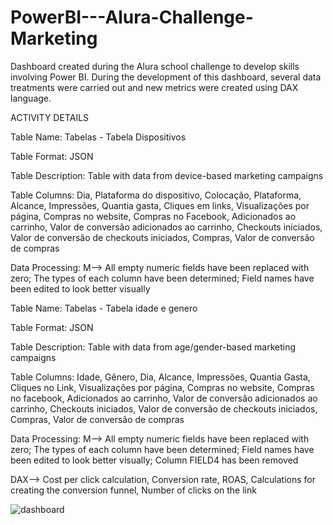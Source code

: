 # PowerBI---Alura-Challenge-Marketing
Dashboard created during the Alura school challenge to develop skills involving Power BI. During the development of this dashboard, several data treatments were carried out and new metrics were created using DAX language.

ACTIVITY DETAILS 

Table Name: Tabelas - Tabela Dispositivos

Table Format: JSON

Table Description: Table with data from device-based marketing campaigns

Table Columns: Dia, Plataforma do dispositivo, Colocação, Plataforma, Alcance, Impressões, Quantia gasta, Cliques em links, Visualizações por página, Compras no website, Compras no Facebook, Adicionados ao carrinho, Valor de conversão adicionados ao carrinho, Checkouts iniciados, Valor de conversão de checkouts iniciados, Compras, Valor de conversão de compras

Data Processing: M--> All empty numeric fields have been replaced with zero; The types of each column have been determined; Field names have been edited to look better visually


Table Name: Tabelas - Tabela idade e genero

Table Format: JSON

Table Description: Table with data from age/gender-based marketing campaigns

Table Columns: Idade, Gênero, Dia, Alcance, Impressões, Quantia Gasta, Cliques no Link, Visualizações por página, Compras no website, Compras no facebook, Adicionados ao carrinho, Valor de conversão adicionados ao carrinho, Checkouts iniciados, Valor de conversão de checkouts iniciados, Compras, Valor de conversão de compras

Data Processing: M--> All empty numeric fields have been replaced with zero; The types of each column have been determined; Field names have been edited to look better visually; Column FIELD4 has been removed

DAX--> Cost per click calculation, Conversion rate, ROAS, Calculations for creating the conversion funnel, Number of clicks on the link


![dashboard](https://github.com/user-attachments/assets/c16c71af-3517-40ad-b435-a8676d718391)





    
